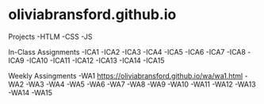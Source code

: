 # oliviabransford.github.io

Projects
-HTLM
-CSS
-JS


In-Class Assignments
-ICA1
-ICA2
-ICA3
-ICA4
-ICA5
-ICA6
-ICA7
-ICA8
-ICA9
-ICA10
-ICA11
-ICA12
-ICA13
-ICA14
-ICA15



Weekly Assingments
-WA1 https://oliviabransford.github.io/wa/wa1.html
-WA2
-WA3
-WA4
-WA5
-WA6
-WA7
-WA8
-WA9
-WA10
-WA11
-WA12
-WA13
-WA14
-WA15